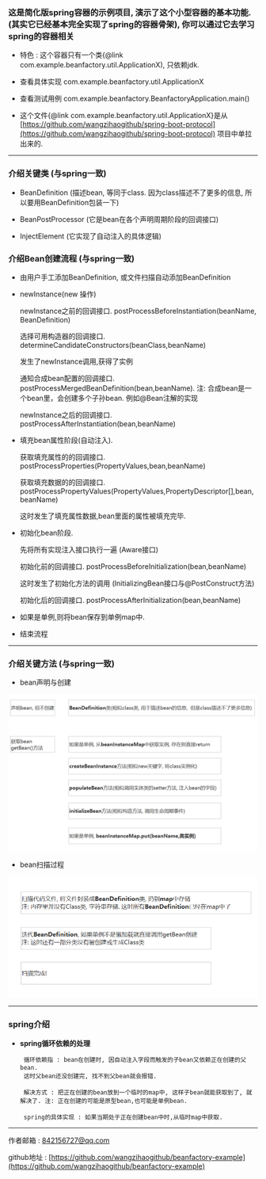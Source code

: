 ### 这是简化版spring容器的示例项目, 演示了这个小型容器的基本功能.(其实它已经基本完全实现了spring的容器骨架), 你可以通过它去学习spring的容器相关

* 特色 : 这个容器只有一个类{@link com.example.beanfactory.util.ApplicationX), 只依赖jdk.

* 查看具体实现 com.example.beanfactory.util.ApplicationX

* 查看测试用例 com.example.beanfactory.BeanfactoryApplication.main()

* 这个文件{@link com.example.beanfactory.util.ApplicationX}是从 [https://github.com/wangzihaogithub/spring-boot-protocol](https://github.com/wangzihaogithub/spring-boot-protocol) 项目中单拉出来的.

 ---
 
### 介绍关键类 (与spring一致)

* BeanDefinition (描述bean, 等同于class. 因为class描述不了更多的信息, 所以要用BeanDefinition包装一下)

* BeanPostProcessor (它是bean在各个声明周期阶段的回调接口)

* InjectElement (它实现了自动注入的具体逻辑)

### 介绍Bean创建流程 (与spring一致)

* 由用户手工添加BeanDefinition, 或文件扫描自动添加BeanDefinition

* newInstance(new 操作)

    newInstance之前的回调接口. postProcessBeforeInstantiation(beanName, BeanDefinition) 
    
    选择可用构造器的回调接口. determineCandidateConstructors(beanClass,beanName)
        
    发生了newInstance调用,获得了实例
    
    通知合成bean配置的回调接口. postProcessMergedBeanDefinition(bean,beanName). 注: 合成bean是一个bean里，会创建多个子孙bean. 例如@Bean注解的实现
    
    newInstance之后的回调接口. postProcessAfterInstantiation(bean,beanName)
    
* 填充bean属性阶段(自动注入).  

  获取填充属性的的回调接口. postProcessProperties(PropertyValues,bean,beanName)
  
  获取填充数据的的回调接口. postProcessPropertyValues(PropertyValues,PropertyDescriptor[],bean,beanName)
  
  这时发生了填充属性数据,bean里面的属性被填充完毕.
  
* 初始化bean阶段.
  
  先将所有实现注入接口执行一遍 (Aware接口)
  
  初始化前的回调接口. postProcessBeforeInitialization(bean,beanName)
  
  这时发生了初始化方法的调用 (InitializingBean接口与@PostConstruct方法)
  
  初始化后的回调接口. postProcessAfterInitialization(bean,beanName)

* 如果是单例,则将bean保存到单例map中.

* 结束流程

 ---

### 介绍关键方法 (与spring一致)

* bean声明与创建

 ![](image/bean声明与创建.jpg)
 
* bean扫描过程

 ![](image/bean扫描过程.jpg)

 --- 
 
### spring介绍

 - **spring循环依赖的处理**


        循环依赖指 : bean在创建时, 因自动注入字段而触发的子bean又依赖正在创建的父bean. 
        这时父bean还没创建完, 找不到父bean就会报错.
        
        解决方式 : 把正在创建的bean放到一个临时的map中, 这样子bean就能获取到了, 就解决了. 注: 正在创建的可能是原型bean,也可能是单例bean.
        
        spring的具体实现 : 如果当期处于正在创建bean中时,从临时map中获取.
 
 
  ---
  
作者邮箱 : 842156727@qq.com

github地址 : [https://github.com/wangzihaogithub/beanfactory-example](https://github.com/wangzihaogithub/beanfactory-example)

